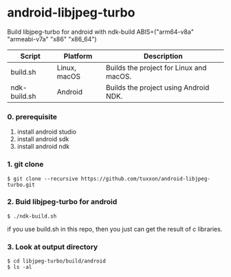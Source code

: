 # android-libjpeg-turbo
Build libjpeg-turbo for android with ndk-build
ABIS=("arm64-v8a" "armeabi-v7a" "x86" "x86_64")

| Script        | Platform        | Description                                   |
|---------------|-----------------|-----------------------------------------------|
| build.sh      | Linux, macOS    | Builds the project for Linux and macOS.       |
| ndk-build.sh  | Android         | Builds the project using Android NDK.  

### 0. prerequisite
1. install android studio
2. install android sdk
3. install android ndk


### 1. git clone

```
$ git clone --recursive https://github.com/tuxxon/android-libjpeg-turbo.git
```

### 2. Buid libjpeg-turbo for android

```
$ ./ndk-build.sh
```

if you use build.sh in this repo, then you just can get the result of c libraries.

### 3. Look at output directory

```
$ cd libjpeg-turbo/build/android
$ ls -al
```